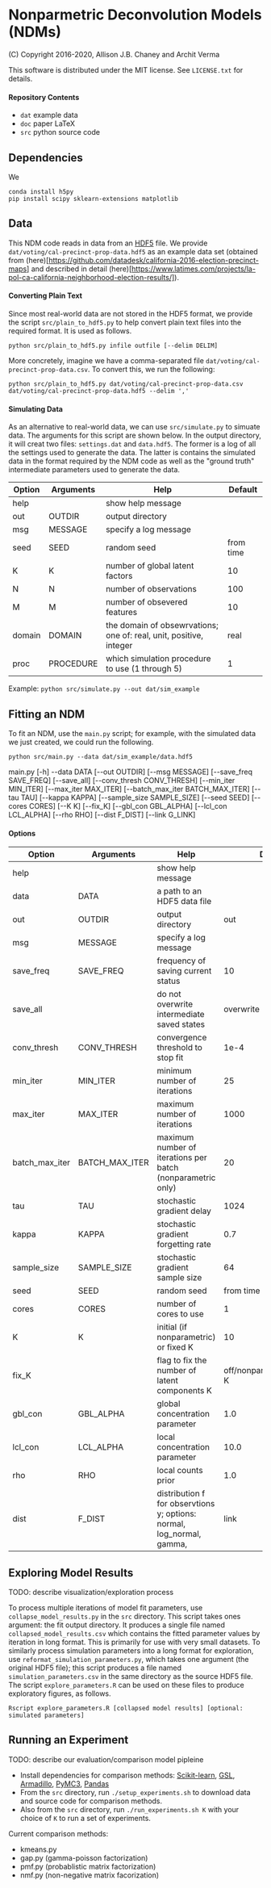 # Nonparmetric Deconvolution Models (NDMs)
(C) Copyright 2016-2020, Allison J.B. Chaney and Archit Verma

This software is distributed under the MIT license.  See `LICENSE.txt` for details.

#### Repository Contents
- `dat` example data
- `doc` paper LaTeX
- `src` python source code

## Dependencies
We 

```
conda install h5py 
pip install scipy sklearn-extensions matplotlib
```

## Data
This NDM code reads in data from an [HDF5](https://support.hdfgroup.org/HDF5/whatishdf5.html) file.
We provide `dat/voting/cal-precinct-prop-data.hdf5` as an example data set (obtained from (here)[https://github.com/datadesk/california-2016-election-precinct-maps] and described in detail (here)[https://www.latimes.com/projects/la-pol-ca-california-neighborhood-election-results/]).


#### Converting Plain Text
Since most real-world data are not stored in the HDF5 format, we provide the script `src/plain_to_hdf5.py` to help convert plain text files into the required format.
It is used as follows.
```
python src/plain_to_hdf5.py infile outfile [--delim DELIM]
```

More concretely, imagine we have a comma-separated file `dat/voting/cal-precinct-prop-data.csv`.  To convert this, we run the following:
```
python src/plain_to_hdf5.py dat/voting/cal-precinct-prop-data.csv dat/voting/cal-precinct-prop-data.hdf5 --delim ','
```

#### Simulating Data
As an alternative to real-world data, we can use `src/simulate.py` to simuate data.  The arguments for this script are shown below.  In the output directory, it will creat two files: `settings.dat` and `data.hdf5`.  The former is a log of all the settings used to generate the data.  The latter is contains the simulated data in the format required by the NDM code as well as the "ground truth" intermediate parameters used to generate the data.

|Option|Arguments|Help|Default|
|---|---|---|---|
|help||show help message||
|out|OUTDIR|output directory||
|msg|MESSAGE|specify a log message||
|seed|SEED|random seed|from time|
|K|K|number of global latent factors|10|
|N|N|number of observations|100|
|M|M|number of obsevered features|10|
|domain|DOMAIN|the domain of obsewrvations; one of: real, unit, positive, integer|real|
|proc|PROCEDURE|which simulation procedure to use (1 through 5)|1|

Example: `python src/simulate.py --out dat/sim_example`

## Fitting an NDM
To fit an NDM, use the `main.py` script; for example, with the simulated data we just created, we could run the following.
```
python src/main.py --data dat/sim_example/data.hdf5
```

main.py [-h] --data DATA [--out OUTDIR] [--msg MESSAGE]
               [--save_freq SAVE_FREQ] [--save_all]
               [--conv_thresh CONV_THRESH] [--min_iter MIN_ITER]
               [--max_iter MAX_ITER] [--batch_max_iter BATCH_MAX_ITER]
               [--tau TAU] [--kappa KAPPA] [--sample_size SAMPLE_SIZE]
               [--seed SEED] [--cores CORES] [--K K] [--fix_K]
               [--gbl_con GBL_ALPHA] [--lcl_con LCL_ALPHA] [--rho RHO]
               [--dist F_DIST] [--link G_LINK]

#### Options
|Option|Arguments|Help|Default|
|---|---|---|---|
|help||show help message||
|data|DATA|a path to an HDF5 data file||
|out|OUTDIR|output directory|out|
|msg|MESSAGE|specify a log message||
|save_freq|SAVE_FREQ|frequency of saving current status|10|
|save_all||do not overwrite intermediate saved states|overwrite|
|conv_thresh|CONV_THRESH|convergence threshold to stop fit|1e-4|
|min_iter|MIN_ITER|minimum number of iterations|25|
|max_iter|MAX_ITER|maximum number of iterations|1000|
|batch_max_iter|BATCH_MAX_ITER|maximum number of iterations per batch (nonparametric only)|20|
|tau|TAU|stochastic gradient delay|1024|
|kappa|KAPPA|stochastic gradient forgetting rate|0.7|
|sample_size|SAMPLE_SIZE|stochastic gradient sample size|64|
|seed|SEED|random seed|from time|
|cores|CORES|number of cores to use|1|
|K|K|initial (if nonparametric) or fixed K|10|
|fix_K||flag to fix the number of latent components K|off/nonparametric/learned K|
|gbl_con|GBL_ALPHA|global concentration parameter|1.0|
|lcl_con|LCL_ALPHA|local concentration parameter|10.0|
|rho|RHO|local counts prior|1.0|
|dist|F_DIST|distribution f for observtions y; options: normal, log_normal, gamma, |link|G_LINK|link function for observations y; options: identity (default for normal, log_normal), exp, softplus (default for gamma, poisson), sigmoid (default for beta), expinverse (default for exponential)|depends on f distribution|

## Exploring Model Results
TODO: describe visualization/exploration process

To process multiple iterations of model fit parameters, use `collapse_model_results.py` in the `src` directory.  This script takes ones argument: the fit output directory.  It produces a single file named `collapsed_model_results.csv` which contains the fitted parameter values by iteration in long format.  This is primarily for use with very small datasets.
To similarly process simulation parameters into a long format for exploration, use `reformat_simulation_parameters.py`, which takes one argument (the original HDF5 file); this script produces a file named `simulation_parameters.csv` in the same directory as the source HDF5 file.
The script `explore_parameters.R` can be used on these files to produce exploratory figures, as follows.
```
Rscript explore_parameters.R [collapsed model results] [optional: simulated parameters]
```


## Running an Experiment
TODO: describe our evaluation/comparison model pipleine


- Install dependencies for comparison methods: [Scikit-learn](http://scikit-learn.org/stable/install.html), [GSL](https://www.gnu.org/software/gsl/), [Armadillo](http://arma.sourceforge.net/download.html), [PyMC3](https://pymc-devs.github.io/pymc3/notebooks/getting_started.html#Installation), [Pandas](http://pandas.pydata.org/pandas-docs/stable/install.html)
- From the `src` directory, run `./setup_experiments.sh` to download data and source code for comparison methods.
- Also from the `src` directory, run `./run_experiments.sh K` with your choice of `K` to run a set of experiments.


Current comparison methods:
- kmeans.py
- gap.py (gamma-poisson factorization)
- pmf.py (probablistic matrix factorization)
- nmf.py (non-negative matrix facorization)
